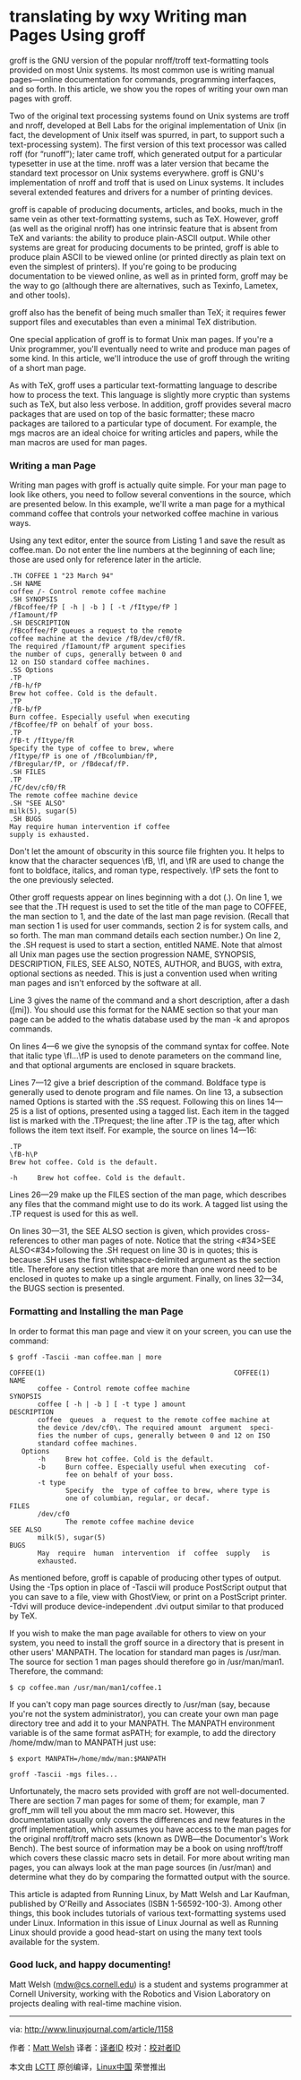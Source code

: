 translating by wxy
Writing man Pages Using groff
===================

groff is the GNU version of the popular nroff/troff text-formatting tools provided on most Unix systems. Its most common use is writing manual pages—online documentation for commands, programming interfaqces, and so forth. In this article, we show you the ropes of writing your own man pages with groff.

Two of the original text processing systems found on Unix systems are troff and nroff, developed at Bell Labs for the original implementation of Unix (in fact, the development of Unix itself was spurred, in part, to support such a text-processing system). The first version of this text processor was called roff (for “runoff”); later came troff, which generated output for a particular typesetter in use at the time. nroff was a later version that became the standard text processor on Unix systems everywhere. groff is GNU's implementation of nroff and troff that is used on Linux systems. It includes several extended features and drivers for a number of printing devices.

groff is capable of producing documents, articles, and books, much in the same vein as other text-formatting systems, such as TeX. However, groff (as well as the original nroff) has one intrinsic feature that is absent from TeX and variants: the ability to produce plain-ASCII output. While other systems are great for producing documents to be printed, groff is able to produce plain ASCII to be viewed online (or printed directly as plain text on even the simplest of printers). If you're going to be producing documentation to be viewed online, as well as in printed form, groff may be the way to go (although there are alternatives, such as Texinfo, Lametex, and other tools).

groff also has the benefit of being much smaller than TeX; it requires fewer support files and executables than even a minimal TeX distribution.

One special application of groff is to format Unix man pages. If you're a Unix programmer, you'll eventually need to write and produce man pages of some kind. In this article, we'll introduce the use of groff through the writing of a short man page.

As with TeX, groff uses a particular text-formatting language to describe how to process the text. This language is slightly more cryptic than systems such as TeX, but also less verbose. In addition, groff provides several macro packages that are used on top of the basic formatter; these macro packages are tailored to a particular type of document. For example, the mgs macros are an ideal choice for writing articles and papers, while the man macros are used for man pages.

### Writing a man Page

Writing man pages with groff is actually quite simple. For your man page to look like others, you need to follow several conventions in the source, which are presented below. In this example, we'll write a man page for a mythical command coffee that controls your networked coffee machine in various ways.

Using any text editor, enter the source from Listing 1 and save the result as coffee.man. Do not enter the line numbers at the beginning of each line; those are used only for reference later in the article.

```
.TH COFFEE 1 "23 March 94"
.SH NAME
coffee /- Control remote coffee machine
.SH SYNOPSIS
/fBcoffee/fP [ -h | -b ] [ -t /fItype/fP ]
/fIamount/fP
.SH DESCRIPTION
/fBcoffee/fP queues a request to the remote
coffee machine at the device /fB/dev/cf0/fR.
The required /fIamount/fP argument specifies
the number of cups, generally between 0 and
12 on ISO standard coffee machines.
.SS Options
.TP
/fB-h/fP
Brew hot coffee. Cold is the default.
.TP
/fB-b/fP
Burn coffee. Especially useful when executing
/fBcoffee/fP on behalf of your boss.
.TP
/fB-t /fItype/fR
Specify the type of coffee to brew, where
/fItype/fP is one of /fBcolumbian/fP,
/fBregular/fP, or /fBdecaf/fP.
.SH FILES
.TP
/fC/dev/cf0/fR
The remote coffee machine device
.SH "SEE ALSO"
milk(5), sugar(5)
.SH BUGS
May require human intervention if coffee
supply is exhausted.
```

Don't let the amount of obscurity in this source file frighten you. It helps to know that the character sequences \fB, \fI, and \fR are used to change the font to boldface, italics, and roman type, respectively. \fP sets the font to the one previously selected.

Other groff requests appear on lines beginning with a dot (.). On line 1, we see that the .TH request is used to set the title of the man page to COFFEE, the man section to 1, and the date of the last man page revision. (Recall that man section 1 is used for user commands, section 2 is for system calls, and so forth. The man man command details each section number.) On line 2, the .SH request is used to start a section, entitled NAME. Note that almost all Unix man pages use the section progression NAME, SYNOPSIS, DESCRIPTION, FILES, SEE ALSO, NOTES, AUTHOR, and BUGS, with extra, optional sections as needed. This is just a convention used when writing man pages and isn't enforced by the software at all.

Line 3 gives the name of the command and a short description, after a dash ([mi]). You should use this format for the NAME section so that your man page can be added to the whatis database used by the man -k and apropos commands.

On lines 4—6 we give the synopsis of the command syntax for coffee. Note that italic type \fI...\fP is used to denote parameters on the command line, and that optional arguments are enclosed in square brackets.

Lines 7—12 give a brief description of the command. Boldface type is generally used to denote program and file names. On line 13, a subsection named Options is started with the .SS request. Following this on lines 14—25 is a list of options, presented using a tagged list. Each item in the tagged list is marked with the .TPrequest; the line after .TP is the tag, after which follows the item text itself. For example, the source on lines 14—16:

```
.TP
\fB-h\P
Brew hot coffee. Cold is the default.
```

```
-h     Brew hot coffee. Cold is the default.
```

Lines 26—29 make up the FILES section of the man page, which describes any files that the command might use to do its work. A tagged list using the .TP request is used for this as well.

On lines 30—31, the SEE ALSO section is given, which provides cross-references to other man pages of note. Notice that the string <\#34>SEE ALSO<\#34>following the .SH request on line 30 is in quotes; this is because .SH uses the first whitespace-delimited argument as the section title. Therefore any section titles that are more than one word need to be enclosed in quotes to make up a single argument. Finally, on lines 32—34, the BUGS section is presented.

### Formatting and Installing the man Page

In order to format this man page and view it on your screen, you can use the command:

```
$ groff -Tascii -man coffee.man | more
```

```
COFFEE(1)                                               COFFEE(1)
NAME
       coffee - Control remote coffee machine
SYNOPSIS
       coffee [ -h | -b ] [ -t type ] amount
DESCRIPTION
       coffee  queues  a  request to the remote coffee machine at
       the device /dev/cf0\. The required amount  argument  speci-
       fies the number of cups, generally between 0 and 12 on ISO
       standard coffee machines.
   Options
       -h     Brew hot coffee. Cold is the default.
       -b     Burn coffee. Especially useful when executing  cof-
              fee on behalf of your boss.
       -t type
              Specify  the  type of coffee to brew, where type is
              one of columbian, regular, or decaf.
FILES
       /dev/cf0
              The remote coffee machine device
SEE ALSO
       milk(5), sugar(5)
BUGS
       May  require  human  intervention  if  coffee  supply   is
       exhausted.
```

As mentioned before, groff is capable of producing other types of output. Using the -Tps option in place of -Tascii will produce PostScript output that you can save to a file, view with GhostView, or print on a PostScript printer. -Tdvi will produce device-independent .dvi output similar to that produced by TeX.

If you wish to make the man page available for others to view on your system, you need to install the groff source in a directory that is present in other users' MANPATH. The location for standard man pages is /usr/man. The source for section 1 man pages should therefore go in /usr/man/man1\. Therefore, the command:

```
$ cp coffee.man /usr/man/man1/coffee.1
```

If you can't copy man page sources directly to /usr/man (say, because you're not the system administrator), you can create your own man page directory tree and add it to your MANPATH. The MANPATH environment variable is of the same format asPATH; for example, to add the directory /home/mdw/man to MANPATH just use:

```
$ export MANPATH=/home/mdw/man:$MANPATH
```

```
groff -Tascii -mgs files...
```

Unfortunately, the macro sets provided with groff are not well-documented. There are section 7 man pages for some of them; for example, man 7 groff_mm will tell you about the mm macro set. However, this documentation usually only covers the differences and new features in the groff implementation, which assumes you have access to the man pages for the original nroff/troff macro sets (known as DWB—the Documentor's Work Bench). The best source of information may be a book on using nroff/troff which covers these classic macro sets in detail. For more about writing man pages, you can always look at the man page sources (in /usr/man) and determine what they do by comparing the formatted output with the source.

This article is adapted from Running Linux, by Matt Welsh and Lar Kaufman, published by O'Reilly and Associates (ISBN 1-56592-100-3). Among other things, this book includes tutorials of various text-formatting systems used under Linux. Information in this issue of Linux Journal as well as Running Linux should provide a good head-start on using the many text tools available for the system.

### Good luck, and happy documenting!

Matt Welsh ([mdw@cs.cornell.edu][1]) is a student and systems programmer at Cornell University, working with the Robotics and Vision Laboratory on projects dealing with real-time machine vision.

--------------------------------------------------------------------------------

via: http://www.linuxjournal.com/article/1158

作者：[Matt Welsh][a]
译者：[译者ID](https://github.com/译者ID)
校对：[校对者ID](https://github.com/校对者ID)

本文由 [LCTT](https://github.com/LCTT/TranslateProject) 原创编译，[Linux中国](https://linux.cn/) 荣誉推出

[a]:http://www.linuxjournal.com/user/800006
[1]:mailto:mdw@cs.cornell.edu